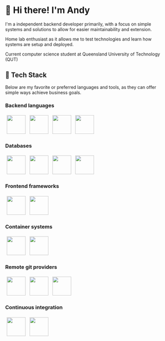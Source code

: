 <h1>👋 Hi there! I'm Andy</h1>

<p>
I'm a independent backend developer primarily, with a focus on simple systems and solutions to allow for easier maintainability and extension.
</p>

<p>
Home lab enthusiast as it allows me to test technologies and learn how systems are setup and deployed. 
</p>

<p>
Current computer science student at Queensland University of Technology (QUT) 
</p>

<h2>🚀 Tech Stack</h2> 
<p>
Below are my favorite or preferred languages and tools, as they can offer simple ways achieve business goals.
</p>
<h3>Backend languages</h3>
<img align="left" width="60px" style="padding:5px;" src="https://cdn.jsdelivr.net/gh/devicons/devicon@latest/icons/go/go-original.svg" />
<img align="left" width="60px" style="padding:5px;" src="https://cdn.jsdelivr.net/gh/devicons/devicon@latest/icons/typescript/typescript-original.svg" />
<img align="left" width="60px" style="padding:5px;" src="https://cdn.jsdelivr.net/gh/devicons/devicon/icons/java/java-original.svg"/>
<img width="60px" style="padding:5px;" src="https://cdn.jsdelivr.net/gh/devicons/devicon@latest/icons/maven/maven-original.svg" />
<br>
<h3>Databases</h3>
<img align="left" width="60px" style="padding:5px;" src="https://cdn.jsdelivr.net/gh/devicons/devicon@latest/icons/sqlite/sqlite-original.svg" />
<img align="left" width="60px" style="padding:5px;" src="https://cdn.jsdelivr.net/gh/devicons/devicon@latest/icons/mariadb/mariadb-original.svg" />
<img align="left" width="60px" style="padding:5px;" src="https://cdn.jsdelivr.net/gh/devicons/devicon@latest/icons/mysql/mysql-original.svg" />
<img width="60px" style="padding:5px;" src="https://cdn.jsdelivr.net/gh/devicons/devicon@latest/icons/redis/redis-original.svg" />
<br>
<h3>Frontend frameworks</h3>
<img align="left" width="60px" style="padding:5px;" src="https://cdn.jsdelivr.net/gh/devicons/devicon@latest/icons/svelte/svelte-original.svg" />
<img width="60px" style="padding:5px;" src="https://cdn.jsdelivr.net/gh/devicons/devicon@latest/icons/react/react-original.svg" />
<br>
<h3>Container systems</h3>
<img align="left" width="60px" style="padding:5px;" src="https://cdn.jsdelivr.net/gh/devicons/devicon@latest/icons/docker/docker-original.svg" />
<img width="60px" style="padding:5px;" src="https://cdn.jsdelivr.net/gh/devicons/devicon@latest/icons/podman/podman-original.svg" />
<br>
<!-- <h3>Container orchestrators</h3>
<img width="60px" style="padding:5px;" src="https://cdn.jsdelivr.net/gh/devicons/devicon@latest/icons/kubernetes/kubernetes-original.svg" />
<img width="60px" style="padding:5px;" src="https://cdn.jsdelivr.net/gh/devicons/devicon@latest/icons/k3s/k3s-original.svg" />
<br> -->
<!-- <h3>Operntaining systems</h3>
<img width="60px" style="padding:5px;" src="https://cdn.jsdelivr.net/gh/devicons/devicon@latest/icons/windows11/windows11-original.svg" />
<img width="60px" style="padding:5px;" src="https://cdn.jsdelivr.net/gh/devicons/devicon@latest/icons/apple/apple-original.svg" />
<img width="60px" style="padding:5px;" src="https://cdn.jsdelivr.net/gh/devicons/devicon@latest/icons/linux/linux-original.svg" />
<br> -->
<!-- <h3></h3>
<img width="60px" style="padding:5px;" src="https://cdn.jsdelivr.net/gh/devicons/devicon@latest/icons/amazonwebservices/amazonwebservices-original-wordmark.svg" />
<img width="60px" style="padding:5px;" src="https://cdn.jsdelivr.net/gh/devicons/devicon@latest/icons/nginx/nginx-original.svg" />
<br> -->
<h3>Remote git providers</h3>      
<img align="left" width="60px" style="padding:5px;" src="https://cdn.jsdelivr.net/gh/devicons/devicon@latest/icons/github/github-original.svg" />
<img align="left" width="60px" style="padding:5px;" src="https://cdn.jsdelivr.net/gh/devicons/devicon@latest/icons/gitlab/gitlab-original.svg" />
<img width="60px" style="padding:5px;" src="https://cdn.jsdelivr.net/gh/devicons/devicon@latest/icons/git/git-original.svg" />
<br>
<h3>Continuous integration</h3>
<img align="left" width="60px" style="padding:5px;" src="https://cdn.jsdelivr.net/gh/devicons/devicon@latest/icons/jenkins/jenkins-original.svg" />
<img width="60px" style="padding:5px;" src="https://cdn.jsdelivr.net/gh/devicons/devicon@latest/icons/githubactions/githubactions-original.svg" />
<br />

